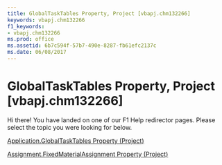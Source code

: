 ```yaml
---
title: GlobalTaskTables Property, Project [vbapj.chm132266]
keywords: vbapj.chm132266
f1_keywords:
- vbapj.chm132266
ms.prod: office
ms.assetid: 6b7c594f-57b7-490e-8287-fb61efc2137c
ms.date: 06/08/2017
---
```



# GlobalTaskTables Property, Project [vbapj.chm132266]

Hi there! You have landed on one of our F1 Help redirector pages. Please select the topic you were looking for below.

[Application.GlobalTaskTables Property (Project)](http://msdn.microsoft.com/library/5ca768b2-2e0f-6889-a300-8e81130ba798%28Office.15%29.aspx)

[Assignment.FixedMaterialAssignment Property (Project)](http://msdn.microsoft.com/library/16593466-1d5e-27b3-110d-e5cfeb165355%28Office.15%29.aspx)


